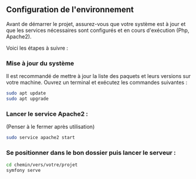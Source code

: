 ## Configuration de l'environnement

Avant de démarrer le projet, assurez-vous que votre système est à jour et que les services nécessaires sont configurés et en cours d'exécution (Php, Apache2).

Voici les étapes à suivre :

### Mise à jour du système

Il est recommandé de mettre à jour la liste des paquets et leurs versions sur votre machine. Ouvrez un terminal et exécutez les commandes suivantes :
```bash
sudo apt update
sudo apt upgrade
```

### Lancer le service Apache2 :

(Penser à le fermer après utilisation)
```bash
sudo service apache2 start
```

### Se positionner dans le bon dossier puis lancer le serveur :

```bash
cd chemin/vers/votre/projet
symfony serve
```

